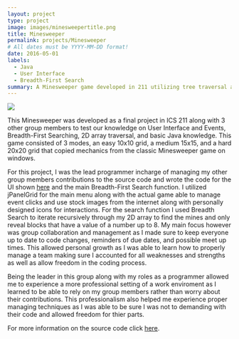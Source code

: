 ```yaml
---
layout: project
type: project
image: images/minesweepertitle.png
title: Minesweeper
permalink: projects/Minesweeper
# All dates must be YYYY-MM-DD format!
date: 2016-05-01
labels:
  - Java
  - User Interface
  - Breadth-First Search
summary: A Minesweeper game developed in 211 utilizing tree traversal and User Interface
---
```


<img class="ui medium right floated rounded image" src="../images/minesweeper">

This Minesweeper was developed as a final project in ICS 211 along with 3 other group members to test our knowledge on User Interface and Events, Breadth-First Searching, 2D array traversal, and basic Java knowledge. This game consisted of 3 modes, an easy 10x10 grid, a medium 15x15, and a hard 20x20 grid that copied mechanics from the classic Minesweeper game on windows. 

For this project, I was the lead programmer incharge of managing my other group members contributions to the source code and wrote the code for the UI shown [here](https://youtu.be/hz9P9J7P4Wc) and the main Breadth-First Search function. I utilized jPanelGrid for the main menu along with the actual game able to manage event clicks and use stock images from the internet along with personally designed icons for interactions. For the search function I used Breadth Search to iterate recursively through my 2D array to find the mines and only reveal blocks that have a value of a number up to 8. My main focus however was group collaboration and management as I made sure to keep everyone up to date to code changes, reminders of due dates, and possible meet up times. This allowed personal growth as I was able to learn how to properly manage a team making sure I accounted for all weaknesses and strengths as well as allow freedom in the coding process.

Being the leader in this group along with my roles as a programmer allowed me to experience a more professional setting of a work enviroment as I learned to be able to rely on my group members rather than worry about their contributions. This professionalism also helped me experience proper managing techniques as I was able to be sure I was not to demanding with their code and allowed freedom for thier parts.

For more information on the source code click [here](https://github.com/kainyogi/Minesweeper).
 
